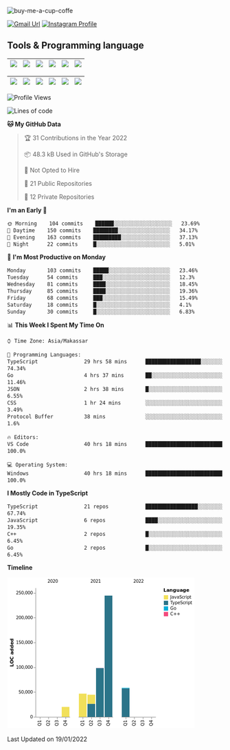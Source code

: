
![buy-me-a-cup-coffe](https://www.buymeacoffee.com/assets/img/guidelines/download-assets-sm-1.svg)

[![Gmail Url](https://img.shields.io/twitter/url?label=aaulia.raahman@gmail.com&logo=gmail&style=social&url=http%3A%2F%2Fmailto%3Acontact.aaulia.raahman@gmail.com)](mailto:aaulia.raahman@gmail.com) [![Instagram Profile](https://img.shields.io/twitter/url?label=auliyrhman&logo=instagram&style=social&url=https://www.instagram.com/auliyrhman/)](https://www.instagram.com/auliyrhman)

## Tools & Programming language

| [<img src="https://upload.wikimedia.org/wikipedia/commons/4/4c/Typescript_logo_2020.svg" width="50">]() | [<img src="https://cdn.svgporn.com/logos/javascript.svg" width="50">]() | [<img src="https://cdn.svgporn.com/logos/mysql.svg" width="50">]() | <img src="https://cdn.svgporn.com/logos/firebase.svg" width="50"/> | <img src="https://cdn.svgporn.com/logos/mongodb.svg" width="50"/> | <img src="https://cdn.worldvectorlogo.com/logos/c.svg" width="50"/> |
| ------------------------------------------------------------------------------------------------------- | ----------------------------------------------------------------------- | --------------------------------------------------------------------------------------------- | ------------------------------------------------------------------ | ----------------------------------------------------------- | ------------------------------------------------------------------ |

| [<img src="https://www.svgrepo.com/show/306460/nestjs.svg" width="50">]() | [<img src="https://camo.githubusercontent.com/8ac3f7b51de4853384673841868d1c6eb9de77c3b44a891dc53ff9ec27457d3f/68747470733a2f2f636e63662d6272616e64696e672e6e65746c6966792e6170702f696d672f70726f6a656374732f677270632f686f72697a6f6e74616c2f636f6c6f722f677270632d686f72697a6f6e74616c2d636f6c6f722e737667" width="50">]() | [<img src="https://upload.wikimedia.org/wikipedia/commons/8/8e/Nextjs-logo.svg" width="50">]() | [<img src="https://upload.wikimedia.org/wikipedia/commons/a/a7/React-icon.svg" width="50">]() |  [<img src="https://upload.wikimedia.org/wikipedia/commons/d/d9/Node.js_logo.svg" width="50">]() | [<img src="https://cdn.svgporn.com/logos/express.svg" width="50">]() |
| ---------------------------------------------------------------------------------------------- | --------------------------------------------------------------------------------------------------------------------------------------------------------------------------------------------------------------------------------------------------------------------------------------------------------------------------- | ------------------------------------------------------------------------- | ------------------------------------------------------------------- | ------------------------------------------------------------------- | ------------------------------------------------------------------- |


<!--
**aulyarahman/aulyarahman** is a ✨ _special_ ✨ repository because its `README.md` (this file) appears on your GitHub profile.

Here are some ideas to get you started:

- 🔭 I’m currently working on ...
- 🌱 I’m currently learning ...
- 👯 I’m looking to collaborate on ...
- 🤔 I’m looking for help with ...
- 💬 Ask me about ...
- 📫 How to reach me: ...
- 😄 Pronouns: ...
- ⚡ Fun fact: ...
-->

<!--START_SECTION:waka-->
![Profile Views](http://img.shields.io/badge/Profile%20Views-0-blue)

![Lines of code](https://img.shields.io/badge/From%20Hello%20World%20I%27ve%20Written-513%20Thousand%20lines%20of%20code-blue)

**🐱 My GitHub Data** 

> 🏆 31 Contributions in the Year 2022
 > 
> 📦 48.3 kB Used in GitHub's Storage 
 > 
> 🚫 Not Opted to Hire
 > 
> 📜 21 Public Repositories 
 > 
> 🔑 12 Private Repositories  
 > 
**I'm an Early 🐤** 

```text
🌞 Morning    104 commits    ██████░░░░░░░░░░░░░░░░░░░   23.69% 
🌆 Daytime    150 commits    ████████░░░░░░░░░░░░░░░░░   34.17% 
🌃 Evening    163 commits    █████████░░░░░░░░░░░░░░░░   37.13% 
🌙 Night      22 commits     █░░░░░░░░░░░░░░░░░░░░░░░░   5.01%

```
📅 **I'm Most Productive on Monday** 

```text
Monday       103 commits    █████░░░░░░░░░░░░░░░░░░░░   23.46% 
Tuesday      54 commits     ███░░░░░░░░░░░░░░░░░░░░░░   12.3% 
Wednesday    81 commits     ████░░░░░░░░░░░░░░░░░░░░░   18.45% 
Thursday     85 commits     ████░░░░░░░░░░░░░░░░░░░░░   19.36% 
Friday       68 commits     ███░░░░░░░░░░░░░░░░░░░░░░   15.49% 
Saturday     18 commits     █░░░░░░░░░░░░░░░░░░░░░░░░   4.1% 
Sunday       30 commits     █░░░░░░░░░░░░░░░░░░░░░░░░   6.83%

```


📊 **This Week I Spent My Time On** 

```text
⌚︎ Time Zone: Asia/Makassar

💬 Programming Languages: 
TypeScript               29 hrs 58 mins      ██████████████████░░░░░░░   74.34% 
Go                       4 hrs 37 mins       ██░░░░░░░░░░░░░░░░░░░░░░░   11.46% 
JSON                     2 hrs 38 mins       █░░░░░░░░░░░░░░░░░░░░░░░░   6.55% 
CSS                      1 hr 24 mins        ░░░░░░░░░░░░░░░░░░░░░░░░░   3.49% 
Protocol Buffer          38 mins             ░░░░░░░░░░░░░░░░░░░░░░░░░   1.6%

🔥 Editors: 
VS Code                  40 hrs 18 mins      █████████████████████████   100.0%

💻 Operating System: 
Windows                  40 hrs 18 mins      █████████████████████████   100.0%

```

**I Mostly Code in TypeScript** 

```text
TypeScript               21 repos            █████████████████░░░░░░░░   67.74% 
JavaScript               6 repos             ████░░░░░░░░░░░░░░░░░░░░░   19.35% 
C++                      2 repos             █░░░░░░░░░░░░░░░░░░░░░░░░   6.45% 
Go                       2 repos             █░░░░░░░░░░░░░░░░░░░░░░░░   6.45%

```


**Timeline**

![Chart not found](https://raw.githubusercontent.com/aulyarahman/aulyarahman/main/charts/bar_graph.png) 


 Last Updated on 19/01/2022
<!--END_SECTION:waka-->
